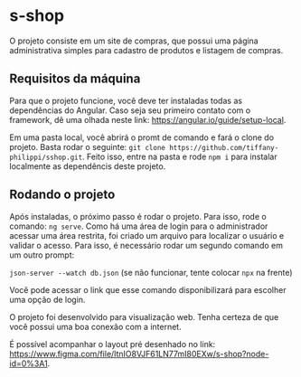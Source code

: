# s-shop

O projeto consiste em um site de compras, que possui uma página administrativa simples para cadastro de produtos e listagem de compras.

## Requisitos da máquina

Para que o projeto funcione, você deve ter instaladas todas as dependências do Angular. Caso seja seu primeiro contato com o framework, dê uma olhada neste link: https://angular.io/guide/setup-local.

Em uma pasta local, você abrirá o promt de comando e fará o clone do projeto. Basta rodar o seguinte: `git clone https://github.com/tiffany-philippi/sshop.git`.
Feito isso, entre na pasta e rode `npm i` para instalar localmente as dependêncis deste projeto.

## Rodando o projeto

Após instaladas, o próximo passo é rodar o projeto. Para isso, rode o comando: `ng serve`.
Como há uma área de login para o administrador acessar uma área restrita, foi criado um arquivo para localizar o usuário e validar o acesso. Para isso, é necessário rodar um segundo comando em um outro prompt: 

`json-server --watch db.json` (se não funcionar, tente colocar `npx` na frente)

Você pode acessar o link que esse comando disponibilizará para escolher uma opção de login.



O projeto foi desenvolvido para visualização web. Tenha certeza de que você possui uma boa conexão com a internet.

É possível acompanhar o layout pré desenhado no link: https://www.figma.com/file/ltnIO8VJF61LN77mI80EXw/s-shop?node-id=0%3A1.
